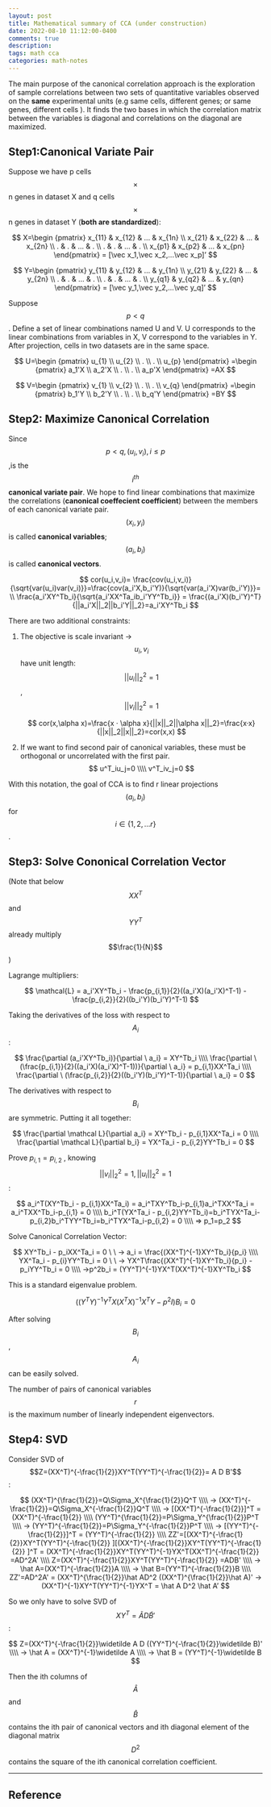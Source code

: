 ```yaml
---
layout: post
title: Mathematical summary of CCA (under construction)
date: 2022-08-10 11:12:00-0400
comments: true
description: 
tags: math cca
categories: math-notes
---
```

The main purpose of the canonical correlation approach is the exploration of sample correlations between two sets of quantitative variables observed on the **same** experimental units (e.g same cells, different genes; or same genes, different cells ). It finds the two bases in which the correlation matrix between the variables is diagonal and correlations on the diagonal are maximized. 

## Step1:Canonical Variate Pair

Suppose we have p cells $$\times$$ n genes in dataset X and q cells $$\times $$ n genes in dataset Y (**both are standardized**):

$$
X=\begin {pmatrix} x_{11} & x_{12} & ... & x_{1n} \\
                   x_{21} & x_{22} & ... & x_{2n} \\
                   . & . & ... & . \\
                   . & . & ... & . \\
                   x_{p1} & x_{p2} & ... & x_{pn}  \end{pmatrix} = [\vec x_1,\vec x_2,...\vec x_p]’
$$

$$
Y=\begin {pmatrix} y_{11} & y_{12} & ... & y_{1n} \\
                   y_{21} & y_{22} & ... & y_{2n} \\
                   . & . & ... & . \\
                   . & . & ... & . \\
                   y_{q1} & y_{q2} & ... & y_{qn}  \end{pmatrix} = [\vec y_1,\vec y_2,...\vec y_q]’ 
$$

Suppose $$p<q$$ . Define a set of linear combinations named U and V. U corresponds to the linear combinations from variables in X, V correspond to the variables in Y. After projection, cells in two datasets are in the same space. 

$$
U=\begin {pmatrix} u_{1}  \\
                   u_{2}  \\
                   .  \\
                   . \\
                   u_{p}  \end{pmatrix} 
 =\begin {pmatrix} a_1'X  \\
                   a_2'X  \\
                   .  \\
                   . \\
                   a_p'X  \end{pmatrix}  =AX
$$  

$$
V=\begin {pmatrix} v_{1}  \\
                   v_{2}  \\
                   .  \\
                   . \\
                   v_{q}  \end{pmatrix} 
 =\begin {pmatrix} b_1'Y \\
                   b_2'Y  \\
                   .  \\
                   . \\
                   b_q'Y  \end{pmatrix} =BY
$$

## Step2: Maximize Canonical Correlation

Since $$p<q, (u_i,v_i), i≤p$$,is the $$i^{th}$$ **canonical variate pair**. We hope to find linear combinations that maximize the correlations (**canonical coeffecient coefficient**) between the members of each canonical variate pair. $$(x_i,y_i)$$ is called **canonical variables**; $$(a_i,b_i)$$ is called **canonical vectors**. 

$$
cor(u_i,v_i)= \frac{cov(u_i,v_i)}{\sqrt{var(u_i)var(v_i)}}=\frac{cov(a_i'X,b_i'Y)}{\sqrt{var(a_i'X)var(b_i'Y)}}=
\\ \frac{a_i'XY^Tb_i}{\sqrt{a_i'XX^Ta_ib_i'YY^Tb_i}} = \frac{(a_i'X)(b_i'Y)^T}{||a_i'X||_2||b_i'Y||_2}=a_i'XY^Tb_i
$$


There are two additional constraints: 

1. The objective is scale invariant -> $$u_i, v_i$$ have unit length: $$||u_i||^2_2=1$$,  $$||v_i||^2_2=1$$

   $$
   cor(x,\alpha x)=\frac{x · \alpha x}{||x||_2||\alpha x||_2}=\frac{x·x}{||x||_2||x||_2}=cor(x,x)
   $$
   
2. If we want to find second pair of canonical variables, these must be orthogonal or uncorrelated with the first pair. 
   $$
   u^T_iu_j=0  \\\\ v^T_iv_j=0
   $$
   

With this notation, the goal of CCA is to find r linear projections $$(a_i,b_i)$$ for $$i\in \left\{ 1,2,...r\right\}$$. 


## Step3: Solve Cononical Correlation Vector

(Note that below $$XX^T$$ and $$YY^T$$ already multiply $$\frac{1}{N}$$)

Lagrange multipliers:

$$
\mathcal{L} = a_i'XY^Tb_i - \frac{p_{i,1}}{2}((a_i'X)(a_i'X)^T-1) - \frac{p_{i,2}}{2}((b_i'Y)(b_i'Y)^T-1)
$$

Taking the derivatives of the loss with respect to $$A_i$$:

$$
\frac{\partial (a_i'XY^Tb_i)}{\partial \ a_i} = XY^Tb_i
\\\\
\frac{\partial \ (\frac{p_{i,1}}{2}((a_i'X)(a_i'X)^T-1))}{\partial \ a_i} = p_{i,1}XX^Ta_i
\\\\
\frac{\partial \ (\frac{p_{i,2}}{2}((b_i'Y)(b_i'Y)^T-1)}{\partial \ a_i} = 0
$$

The derivatives with respect to $$B_i$$ are symmetric. Putting it all together: 

$$
\frac{\partial \mathcal L}{\partial a_i} = XY^Tb_i -  p_{i,1}XX^Ta_i = 0
\\\\
\frac{\partial \mathcal L}{\partial b_i} = YX^Ta_i -  p_{i,2}YY^Tb_i = 0
$$

Prove $p_{i,1}=p_{i,2}$ , knowing  $$||v_i||^2_2=1 ,||u_i||^2_2=1$$: 

$$
a_i^T(XY^Tb_i -  p_{i,1}XX^Ta_i) = a_i^TXY^Tb_i-p_{i,1}a_i^TXX^Ta_i = a_i^TXX^Tb_i-p_{i,1} = 0 
\\\\
b_i^T(YX^Ta_i -  p_{i,2}YY^Tb_i)=b_i^TYX^Ta_i-p_{i,2}b_i^TYY^Tb_i=b_i^TYX^Ta_i-p_{i,2} = 0 
\\\\
=> p_1=p_2
$$

Solve Canonical Correlation Vector:

$$
XY^Tb_i -  p_iXX^Ta_i = 0  \ \ -> a_i = \frac{(XX^T)^{-1}XY^Tb_i}{p_i}
\\\\
YX^Ta_i -  p_{i}YY^Tb_i = 0 \ \ -> YX^T\frac{(XX^T)^{-1}XY^Tb_i}{p_i} - p_iYY^Tb_i = 0
\\\\
->p^2b_i = (YY^T)^{-1}YX^T(XX^T)^{-1}XY^Tb_i
$$

This is a standard eigenvalue problem. 

$$
((Y^TY)^{-1}Y^TX(X^TX)^{-1}X^TY-p^2I)B_i=0
$$

After solving $$B_i$$, $$A_i$$ can be easily solved. 

The number of pairs of canonical variables $$r$$ is the maximum number of linearly independent eigenvectors.

## Step4: SVD 

Consider SVD of $$Z=(XX^T)^{-\frac{1}{2}}XY^T(YY^T)^{-\frac{1}{2}}= A D B'$$ :

$$
(XX^T)^{\frac{1}{2}}=Q\Sigma_X^{\frac{1}{2}}Q^T \\\\ ->  (XX^T)^{-\frac{1}{2}}=Q\Sigma_X^{-\frac{1}{2}}Q^T \\\\
-> [(XX^T)^{-\frac{1}{2}}]^T = (XX^T)^{-\frac{1}{2}}
\\\\
(YY^T)^{\frac{1}{2}}=P\Sigma_Y^{\frac{1}{2}}P^T  \\\\  ->  (YY^T)^{-\frac{1}{2}}=P\Sigma_Y^{-\frac{1}{2}}P^T \\\\
-> [(YY^T)^{-\frac{1}{2}}]^T = (YY^T)^{-\frac{1}{2}}
\\\\
ZZ'=[(XX^T)^{-\frac{1}{2}}XY^T(YY^T)^{-\frac{1}{2}} ][(XX^T)^{-\frac{1}{2}}XY^T(YY^T)^{-\frac{1}{2}} ]^T = (XX^T)^{-\frac{1}{2}}XY^T(YY^T)^{-1}YX^T(XX^T)^{-\frac{1}{2}} 
=AD^2A'
\\\\
Z=(XX^T)^{-\frac{1}{2}}XY^T(YY^T)^{-\frac{1}{2}} =ADB' \\\\ -> \hat A=(XX^T)^{-\frac{1}{2}}A \\\\ -> \hat B=(YY^T)^{-\frac{1}{2}}B
\\\\
ZZ'=AD^2A' = (XX^T)^{\frac{1}{2}}\hat AD^2 ((XX^T)^{\frac{1}{2}}\hat A)'  -> 
(XX^T)^{-1}XY^T(YY^T)^{-1}YX^T = \hat A D^2 \hat A’
$$


So we only have to solve SVD of $$XY^T=\widetilde AD \widetilde B'$$: 

$$
Z=(XX^T)^{-\frac{1}{2}}\widetilde A D ((YY^T)^{-\frac{1}{2}}\widetilde B)' \\\\ -> \hat A = (XX^T)^{-1}\widetilde A \\\\ -> \hat B = (YY^T)^{-1}\widetilde B
$$

Then the ith columns of $$\hat A$$ and $$\hat B$$  contains the ith pair of canonical vectors and ith diagonal element of the diagonal matrix $$D^2 $$ contains the square of the ith canonical correlation coefficient. 

***

## Reference 

